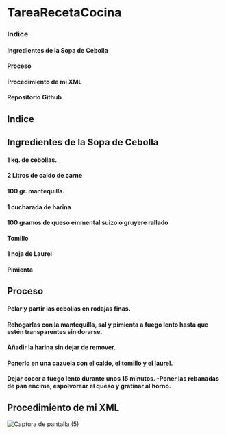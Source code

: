 # TareaRecetaCocina

### Indice
#### Ingredientes de la Sopa de Cebolla
#### Proceso
#### Procedimiento de mi XML
#### Repositorio Github

## Indice

## Ingredientes de la Sopa de Cebolla
#### 1 kg. de cebollas.
#### 2 Litros de caldo de carne
#### 100 gr. mantequilla.
#### 1 cucharada de harina
#### 100 gramos de queso emmental suizo o gruyere rallado
#### Tomillo
#### 1 hoja de Laurel
#### Pimienta

## Proceso

#### Pelar y partir las cebollas en rodajas finas.
#### Rehogarlas con la mantequilla, sal y pimienta a fuego lento hasta que estén transparentes sin dorarse.
#### Añadir la harina sin dejar de remover.
#### Ponerlo en una cazuela con el caldo, el tomillo y el laurel.
#### Dejar cocer a fuego lento durante unos 15 minutos. -Poner las rebanadas de pan encima, espolvorear el queso y gratinar al horno.

## Procedimiento de mi XML

![Captura de pantalla (5)](https://user-images.githubusercontent.com/78496018/135653238-1fade18b-444b-4313-a742-078527552ac2.png)

